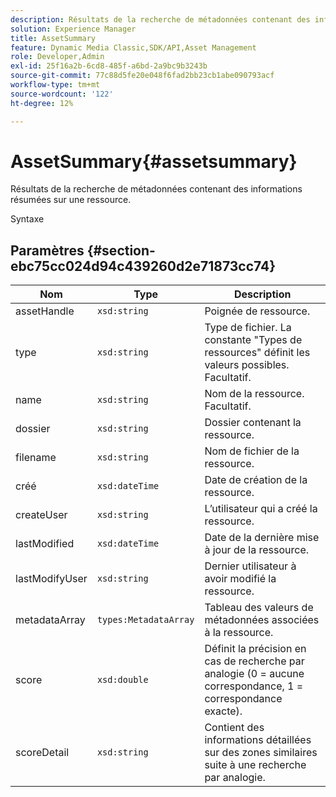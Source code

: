 ```yaml
---
description: Résultats de la recherche de métadonnées contenant des informations résumées sur une ressource.
solution: Experience Manager
title: AssetSummary
feature: Dynamic Media Classic,SDK/API,Asset Management
role: Developer,Admin
exl-id: 25f16a2b-6cd8-485f-a6bd-2a9bc9b3243b
source-git-commit: 77c88d5fe20e048f6fad2bb23cb1abe090793acf
workflow-type: tm+mt
source-wordcount: '122'
ht-degree: 12%

---
```


# AssetSummary{#assetsummary}

Résultats de la recherche de métadonnées contenant des informations résumées sur une ressource.

Syntaxe

## Paramètres {#section-ebc75cc024d94c439260d2e71873cc74}

| Nom | Type | Description |
|---|---|---|
| assetHandle | `xsd:string` | Poignée de ressource. |
| type | `xsd:string` | Type de fichier. La constante &quot;Types de ressources&quot; définit les valeurs possibles. Facultatif. |
| name | `xsd:string` | Nom de la ressource. Facultatif. |
| dossier | `xsd:string` | Dossier contenant la ressource. |
| filename | `xsd:string` | Nom de fichier de la ressource. |
| créé | `xsd:dateTime` | Date de création de la ressource. |
| createUser | `xsd:string` | L’utilisateur qui a créé la ressource. |
| lastModified | `xsd:dateTime` | Date de la dernière mise à jour de la ressource. |
| lastModifyUser | `xsd:string` | Dernier utilisateur à avoir modifié la ressource. |
| metadataArray | `types:MetadataArray` | Tableau des valeurs de métadonnées associées à la ressource. |
| score | `xsd:double` | Définit la précision en cas de recherche par analogie (0 = aucune correspondance, 1 = correspondance exacte). |
| scoreDetail | `xsd:string` | Contient des informations détaillées sur des zones similaires suite à une recherche par analogie. |
